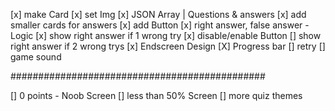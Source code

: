 [x] make Card
[x] set Img
[x] JSON Array | Questions & answers
[x] add smaller cards for answers
[x] add Button
[x] right answer, false answer - Logic
[x] show right answer if 1 wrong try
[x] disable/enable Button
[] show right answer if 2 wrong trys
[x] Endscreen Design
[X] Progress bar
[] retry
[] game sound

##############################################

[] 0 points - Noob Screen
[] less than 50% Screen
[] more quiz themes

